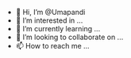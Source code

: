 - 👋 Hi, I’m @Umapandi
- 👀 I’m interested in ...
- 🌱 I’m currently learning ...
- 💞️ I’m looking to collaborate on ...
- 📫 How to reach me ...

<!---
Umapandi/Umapandi is a ✨ special ✨ repository because its `README.md` (this file) appears on your GitHub profile.
You can click the Preview link to take a look at your changes.
--->
